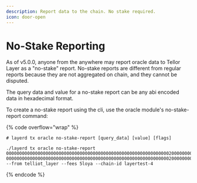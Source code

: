 ```yaml
---
description: Report data to the chain. No stake required.
icon: door-open
---
```


# No-Stake Reporting

As of v5.0.0, anyone from the anywhere may report oracle data to Tellor Layer as a "no-stake" report. No-stake reports are different from regular reports because they are not aggregated on chain, and they cannot be disputed.

The query data and value for a no-stake report can be any abi encoded data in hexadecimal format.

To create a no-stake report using the cli, use the oracle module's no-stake-report command:

{% code overflow="wrap" %}
```shell
# layerd tx oracle no-stake-report [query_data] [value] [flags]

./layerd tx oracle no-stake-report 000000000000000000000000000000000000000000000000000000000000002000000000000000000000000000000000000000000000000000000000000000735768617420646f20796f752063616c6c206120636f6e73656e7375616c2068616c6c7563696e6174696f6e20657870657269656e636564206461696c792062792062696c6c696f6e73206f66206c65676974696d617465206f70657261746f72732c20696e206576657279206e6174696f6e2e00000000000000000000000000 00000000000000000000000000000000000000000000000000000000000000200000000000000000000000000000000000000000000000000000000000000032637962657273706163652c20746865206d61747269782c2074686520677269642c2074656c6c6f72206d617962652069646b0000000000000000000000000000 --from telliot_layer --fees 5loya --chain-id layertest-4
```
{% endcode %}

